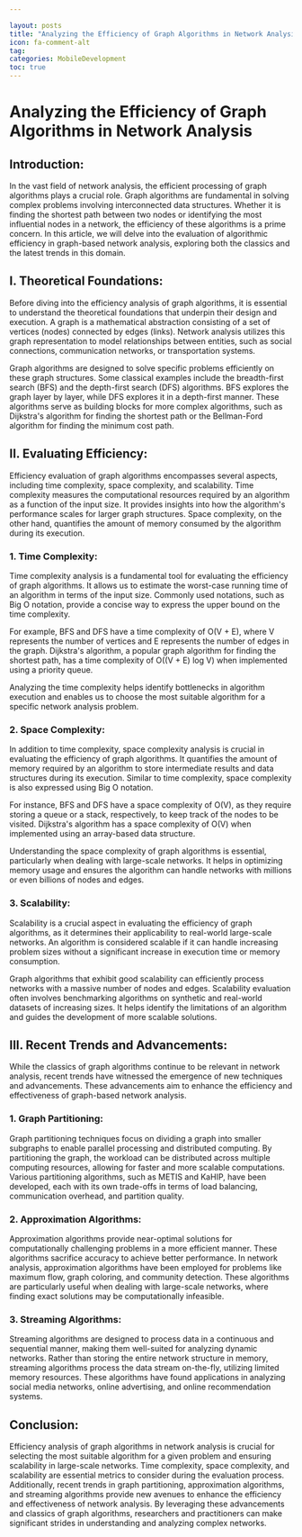 ```yaml
---

layout: posts
title: "Analyzing the Efficiency of Graph Algorithms in Network Analysis"
icon: fa-comment-alt
tag:
categories: MobileDevelopment
toc: true
---
```




# Analyzing the Efficiency of Graph Algorithms in Network Analysis

## Introduction:
In the vast field of network analysis, the efficient processing of graph algorithms plays a crucial role. Graph algorithms are fundamental in solving complex problems involving interconnected data structures. Whether it is finding the shortest path between two nodes or identifying the most influential nodes in a network, the efficiency of these algorithms is a prime concern. In this article, we will delve into the evaluation of algorithmic efficiency in graph-based network analysis, exploring both the classics and the latest trends in this domain.

## I. Theoretical Foundations:
Before diving into the efficiency analysis of graph algorithms, it is essential to understand the theoretical foundations that underpin their design and execution. A graph is a mathematical abstraction consisting of a set of vertices (nodes) connected by edges (links). Network analysis utilizes this graph representation to model relationships between entities, such as social connections, communication networks, or transportation systems.

Graph algorithms are designed to solve specific problems efficiently on these graph structures. Some classical examples include the breadth-first search (BFS) and the depth-first search (DFS) algorithms. BFS explores the graph layer by layer, while DFS explores it in a depth-first manner. These algorithms serve as building blocks for more complex algorithms, such as Dijkstra's algorithm for finding the shortest path or the Bellman-Ford algorithm for finding the minimum cost path.

## II. Evaluating Efficiency:
Efficiency evaluation of graph algorithms encompasses several aspects, including time complexity, space complexity, and scalability. Time complexity measures the computational resources required by an algorithm as a function of the input size. It provides insights into how the algorithm's performance scales for larger graph structures. Space complexity, on the other hand, quantifies the amount of memory consumed by the algorithm during its execution.

### 1. Time Complexity:
Time complexity analysis is a fundamental tool for evaluating the efficiency of graph algorithms. It allows us to estimate the worst-case running time of an algorithm in terms of the input size. Commonly used notations, such as Big O notation, provide a concise way to express the upper bound on the time complexity.

For example, BFS and DFS have a time complexity of O(V + E), where V represents the number of vertices and E represents the number of edges in the graph. Dijkstra's algorithm, a popular graph algorithm for finding the shortest path, has a time complexity of O((V + E) log V) when implemented using a priority queue.

Analyzing the time complexity helps identify bottlenecks in algorithm execution and enables us to choose the most suitable algorithm for a specific network analysis problem.

### 2. Space Complexity:
In addition to time complexity, space complexity analysis is crucial in evaluating the efficiency of graph algorithms. It quantifies the amount of memory required by an algorithm to store intermediate results and data structures during its execution. Similar to time complexity, space complexity is also expressed using Big O notation.

For instance, BFS and DFS have a space complexity of O(V), as they require storing a queue or a stack, respectively, to keep track of the nodes to be visited. Dijkstra's algorithm has a space complexity of O(V) when implemented using an array-based data structure.

Understanding the space complexity of graph algorithms is essential, particularly when dealing with large-scale networks. It helps in optimizing memory usage and ensures the algorithm can handle networks with millions or even billions of nodes and edges.

### 3. Scalability:
Scalability is a crucial aspect in evaluating the efficiency of graph algorithms, as it determines their applicability to real-world large-scale networks. An algorithm is considered scalable if it can handle increasing problem sizes without a significant increase in execution time or memory consumption.

Graph algorithms that exhibit good scalability can efficiently process networks with a massive number of nodes and edges. Scalability evaluation often involves benchmarking algorithms on synthetic and real-world datasets of increasing sizes. It helps identify the limitations of an algorithm and guides the development of more scalable solutions.

## III. Recent Trends and Advancements:
While the classics of graph algorithms continue to be relevant in network analysis, recent trends have witnessed the emergence of new techniques and advancements. These advancements aim to enhance the efficiency and effectiveness of graph-based network analysis.

### 1. Graph Partitioning:
Graph partitioning techniques focus on dividing a graph into smaller subgraphs to enable parallel processing and distributed computing. By partitioning the graph, the workload can be distributed across multiple computing resources, allowing for faster and more scalable computations. Various partitioning algorithms, such as METIS and KaHIP, have been developed, each with its own trade-offs in terms of load balancing, communication overhead, and partition quality.

### 2. Approximation Algorithms:
Approximation algorithms provide near-optimal solutions for computationally challenging problems in a more efficient manner. These algorithms sacrifice accuracy to achieve better performance. In network analysis, approximation algorithms have been employed for problems like maximum flow, graph coloring, and community detection. These algorithms are particularly useful when dealing with large-scale networks, where finding exact solutions may be computationally infeasible.

### 3. Streaming Algorithms:
Streaming algorithms are designed to process data in a continuous and sequential manner, making them well-suited for analyzing dynamic networks. Rather than storing the entire network structure in memory, streaming algorithms process the data stream on-the-fly, utilizing limited memory resources. These algorithms have found applications in analyzing social media networks, online advertising, and online recommendation systems.

## Conclusion:
Efficiency analysis of graph algorithms in network analysis is crucial for selecting the most suitable algorithm for a given problem and ensuring scalability in large-scale networks. Time complexity, space complexity, and scalability are essential metrics to consider during the evaluation process. Additionally, recent trends in graph partitioning, approximation algorithms, and streaming algorithms provide new avenues to enhance the efficiency and effectiveness of network analysis. By leveraging these advancements and classics of graph algorithms, researchers and practitioners can make significant strides in understanding and analyzing complex networks.